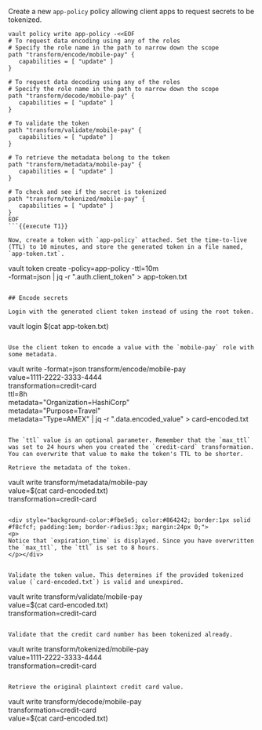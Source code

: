 Create a new `app-policy` policy allowing client apps to request secrets to be tokenized.

```
vault policy write app-policy -<<EOF
# To request data encoding using any of the roles
# Specify the role name in the path to narrow down the scope
path "transform/encode/mobile-pay" {
   capabilities = [ "update" ]
}

# To request data decoding using any of the roles
# Specify the role name in the path to narrow down the scope
path "transform/decode/mobile-pay" {
   capabilities = [ "update" ]
}

# To validate the token
path "transform/validate/mobile-pay" {
   capabilities = [ "update" ]
}

# To retrieve the metadata belong to the token
path "transform/metadata/mobile-pay" {
   capabilities = [ "update" ]
}

# To check and see if the secret is tokenized
path "transform/tokenized/mobile-pay" {
   capabilities = [ "update" ]
}
EOF
```{{execute T1}}

Now, create a token with `app-policy` attached. Set the time-to-live (TTL) to 10 minutes, and store the generated token in a file named, `app-token.txt`.

```
vault token create  -policy=app-policy -ttl=10m \
   -format=json | jq -r ".auth.client_token" > app-token.txt
```{{execute T1}}

## Encode secrets

Login with the generated client token instead of using the root token.

```
vault login $(cat app-token.txt)
```{{execute T1}}

Use the client token to encode a value with the `mobile-pay` role with some metadata.

```
vault write -format=json transform/encode/mobile-pay \
   value=1111-2222-3333-4444 \
   transformation=credit-card \
   ttl=8h \
   metadata="Organization=HashiCorp" \
   metadata="Purpose=Travel" \
   metadata="Type=AMEX" | jq -r ".data.encoded_value" > card-encoded.txt
```{{execute T1}}

The `ttl` value is an optional parameter. Remember that the `max_ttl` was set to 24 hours when you created the `credit-card` transformation. You can overwrite that value to make the token's TTL to be shorter.

Retrieve the metadata of the token.

```
vault write transform/metadata/mobile-pay \
   value=$(cat card-encoded.txt) \
   transformation=credit-card
```{{execute T1}}

<div style="background-color:#fbe5e5; color:#864242; border:1px solid #f8cfcf; padding:1em; border-radius:3px; margin:24px 0;">
<p>
Notice that `expiration_time` is displayed. Since you have overwritten the `max_ttl`, the `ttl` is set to 8 hours.
</p></div>


Validate the token value. This determines if the provided tokenized value (`card-encoded.txt`) is valid and unexpired.

```
vault write transform/validate/mobile-pay \
   value=$(cat card-encoded.txt) \
   transformation=credit-card
```{{execute T1}}

Validate that the credit card number has been tokenized already.

```
vault write transform/tokenized/mobile-pay \
   value=1111-2222-3333-4444 \
   transformation=credit-card
```{{execute T1}}

Retrieve the original plaintext credit card value.

```
vault write transform/decode/mobile-pay \
   transformation=credit-card \
   value=$(cat card-encoded.txt)
```{{execute T1}}
